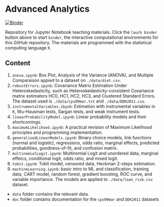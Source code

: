 # Advanced Analytics
[![Binder](https://mybinder.org/badge_logo.svg)](https://mybinder.org/v2/gh/laurentpauwels/advancedanalytics.git/HEAD)

Repository for Jupyter Notebook teaching materials. Click the `lauch binder` button above to start `binder`, the interactive computational environments for this GitHub repository. The materials are programmed with the statistical computing language `R`.

## Content

1. `anova.ipynb`: Box Plot, Analysis of the Variance (ANOVA), and Multiple Comparaison appied to a dataset on `./data/diet.csv`.
2. `robustErrors.ipynb`: Covariance Matrix Estimation Under Heteroskedasticity, such as Heteroskedasticity-consistent Covariance matrix estimators HC0, HC1, HC2, HC3, and Clustered Standard Errors. The dataset used is `./data/cps09mar.txt` and `./data/DDK2011.csv`.
3. `instrumentalVariables.ibynb`: Estimation with instrumental variables in `R`, Wu-Hausman tests, Sargan tests, and weak instrument tests.
4. `linearProbabilityModel.ipynb`: Linear probability models and their shortcomings.
5. `maximumLikelihood.ipynb`: A practical revision of Maximum Likelihood principles and programming implementation. 
6. `generalisedLinearModels.ipynb`: Binary choice models, link functions (normal and logistic), regressions, odds ratio, marginal effects, predicted probabilities, goodness-of-fit, and confusion matrix.
7. `multinomialLogit.ipynb`: Multinomial Logit and unordered data, marginal effetcs, conditional logit, odds ratio, and mixed logit. 
8. `tobit.ipynb`: Tobit model, censored data, Heckman 2-steps estimation.
9. `machineLearning.ipynb`: basic intro to ML and classification, training data, CART model, random forest, gradient boosting, ROC curve, and variable importance. The models are applied to `./data/loan_risk.csv` dataset.

- `data` folder contains the relevant data.
- `doc` folder contains documentation for the `cps09mar` and `DDK2011` datasets